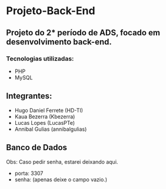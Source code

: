 # Projeto-Back-End
## Projeto do 2* período de ADS, focado em desenvolvimento back-end.

### Tecnologias utilizadas: 

- PHP
- MySQL

## Integrantes:

- Hugo Daniel Ferrete (HD-TI)
- Kaua Bezerra (Kbezerra)
- Lucas Lopes (LucasPTe)
- Annibal Gulias (annibalgulias)

## Banco de Dados

Obs: Caso pedir senha, estarei deixando aqui.
- porta: 3307
- senha: (apenas deixe o campo vazio.)